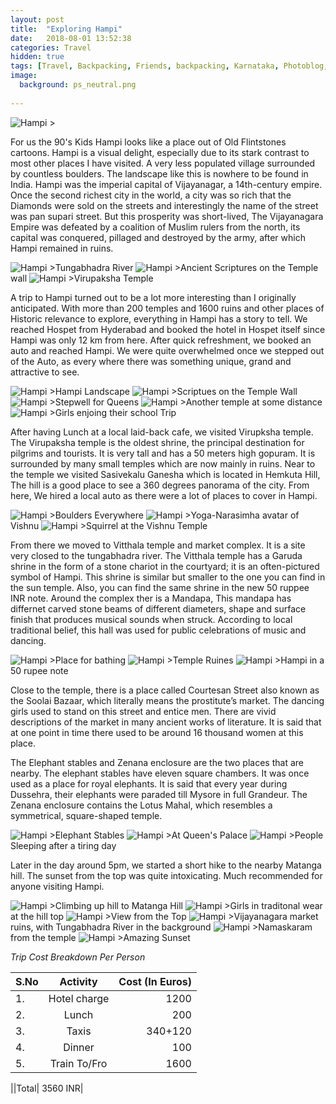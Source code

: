 ```yaml
---
layout: post
title:  "Exploring Hampi"
date:   2018-08-01 13:52:38
categories: Travel
hidden: true
tags: [Travel, Backpacking, Friends, backpacking, Karnataka, Photoblog, WeekendDiaries]
image:
  background: ps_neutral.png
  
---
```

<img src="https://i.imgur.com/rYNNPk9.jpg" alt="Hampi">
>

For us the 90's Kids Hampi looks like a place out of Old Flintstones cartoons. Hampi is a visual delight, especially due to its stark contrast to most other places I have visited. A very less populated village surrounded by countless boulders. The landscape like this is nowhere to be found in India. Hampi was the imperial capital of Vijayanagar, a 14th-century empire. Once the second richest city in the world, a city was so rich that the Diamonds were sold on the streets and interestingly the name of the street was pan supari street. But this prosperity was short-lived, The Vijayanagara Empire was defeated by a coalition of Muslim rulers from the north, its capital was conquered, pillaged and destroyed by the army, after which Hampi remained in ruins. 

<img src="https://i.imgur.com/TMkLRZH.jpg" alt="Hampi">
>Tungabhadra River
                     
<img src="https://i.imgur.com/DxX60QL.jpg" alt="Hampi">
>Ancient Scriptures on the Temple wall

<img src="https://i.imgur.com/aHlmtNF.jpg" alt="Hampi">
>Virupaksha Temple          

A trip to Hampi turned out to be a lot more interesting than I originally anticipated. With more than 200 temples and 1600 ruins and other places of Historic relevance to explore, everything in Hampi has a story to tell. We reached Hospet from Hyderabad and booked the hotel in Hospet itself since Hampi was only 12 km from here. After quick refreshment, we booked an auto and reached Hampi. We were quite overwhelmed once we stepped out of the Auto, as every where there was something unique, grand and attractive to see. 


<img src="https://i.imgur.com/xWXaFbq.jpg" alt="Hampi">
>Hampi Landscape

<img src="https://i.imgur.com/ypAqGkV.jpg" alt="Hampi">
>Scriptues on the Temple Wall

<img src="https://i.imgur.com/qKHZwxO.jpg" alt="Hampi">
>Stepwell for Queens

<img src="https://i.imgur.com/alZgeUP.jpg" alt="Hampi">
>Another temple at some distance

<img src="https://i.imgur.com/tldjnpj.jpg" alt="Hampi">
>Girls enjoing their school Trip 

After having Lunch at a local laid-back cafe, we visited Virupksha temple. The Virupaksha temple is the oldest shrine, the principal destination for pilgrims and tourists. It is very tall and has a 50 meters high gopuram. It is surrounded by many small temples which are now mainly in ruins. Near to the temple we visited  Sasivekalu Ganesha which is located in Hemkuta Hill, The hill is a good place to see a 360 degrees panorama of the city. From here, We hired a local auto as there were a lot of places to cover in Hampi.


<img src="https://i.imgur.com/0phEB8m.jpg" alt="Hampi">
>Boulders Everywhere

<img src="https://i.imgur.com/gxFnwEJ.jpg" alt="Hampi">
>Yoga-Narasimha avatar of Vishnu

<img src="https://i.imgur.com/ptQtwsm.jpg" alt="Hampi">        
>Squirrel at the Vishnu Temple   

From there we moved to Vitthala temple and market complex. It is a site very closed to the tungabhadra river. The Vitthala temple has a Garuda shrine in the form of a stone chariot in the courtyard; it is an often-pictured symbol of Hampi. This shrine is similar but smaller to the one you can find in the sun temple. Also, you can find the same shrine in the new 50 ruppee INR note. Around the complex ther is a Mandapa, This mandapa has differnet carved stone beams of different diameters, shape and surface finish that produces musical sounds when struck. According to local traditional belief, this hall was used for public celebrations of music and dancing. 

<img src="https://i.imgur.com/gYtqqIZ.jpg" alt="Hampi">
>Place for bathing

<img src="https://i.imgur.com/22X6eKt.jpg" alt="Hampi">
>Temple Ruines                                                                                        
<img src="https://i.imgur.com/rGfCftZ.jpg" alt="Hampi">          
>Hampi in a 50 rupee note                                           


Close to the temple, there is a place called Courtesan Street also known as the Soolai Bazaar, which literally means the prostitute’s market. The dancing girls used to stand on this street and entice men. There are vivid descriptions of the market in many ancient works of literature. It is said that at one point in time there used to be around 16 thousand women at this place. 

The Elephant stables and Zenana enclosure are the two places that are nearby. The elephant stables have eleven square chambers. It was once used as a place for royal elephants. It is said that every year during Dussehra, their elephants were paraded till Mysore in full Grandeur. The Zenana enclosure contains the Lotus Mahal, which resembles a symmetrical, square-shaped temple.
 

<img src="https://i.imgur.com/ZFZC8Xo.jpg" alt="Hampi">
>Elephant Stables

<img src="https://i.imgur.com/49WgYdl.jpg" alt="Hampi">
>At Queen's Palace
                    

<img src="https://i.imgur.com/n9CbzVI.jpg" alt="Hampi">
>People Sleeping after a tiring day 


Later in the day around 5pm, we started a short hike to the nearby Matanga hill. The sunset from the top was quite intoxicating. Much recommended for anyone visiting Hampi.

<img src="https://i.imgur.com/xFRGgGY.jpg" alt="Hampi">  
>Climbing up hill to Matanga Hill   

<img src="https://i.imgur.com/ghAsWXk.jpg" alt="Hampi">
>Girls in traditonal wear at the hill top                                                                                                 
<img src="https://i.imgur.com/czNj3nG.jpg" alt="Hampi">               
>View from the Top   

<img src="https://i.imgur.com/yRO2d9Z.jpg" alt="Hampi">         
>Vijayanagara market ruins, with Tungabhadra River in the background   

<img src="https://i.imgur.com/cPMqBXt.jpg" alt="Hampi">           
>Namaskaram from the temple                                       
<img src="https://i.imgur.com/fozDhUS.jpg" alt="Hampi">
>Amazing Sunset

*Trip Cost Breakdown Per Person*

| S.No | Activity|Cost (In Euros) |
|:----------|:----------:|-:|
| 1.      | Hotel charge   |1200|
|2.      |    Lunch   |200|
|3.      |    Taxis   |340+120|
| 4.      | Dinner      |100|
| 5.      | Train To/Fro   |   1600|

||Total|  3560 INR|